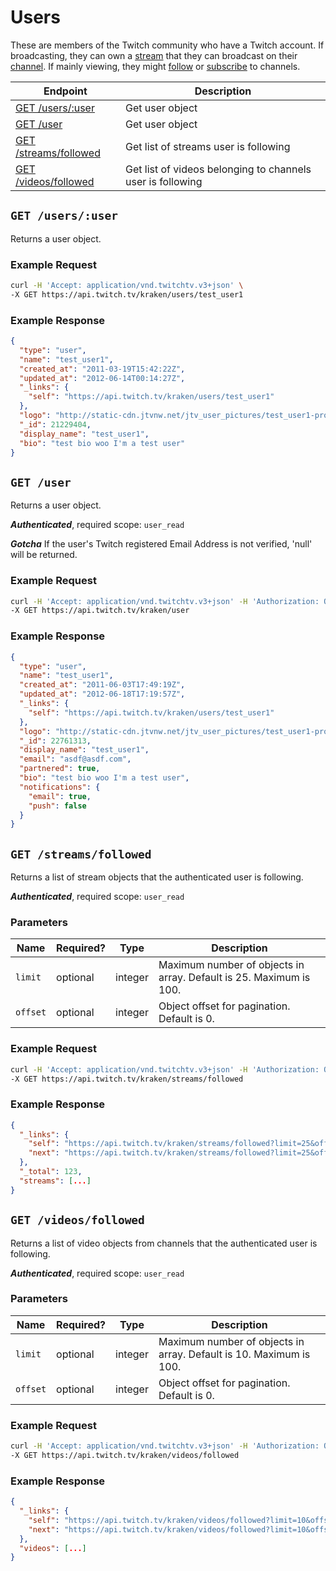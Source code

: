 # Users

These are members of the Twitch community who have a Twitch account. If broadcasting, they can own a [stream][streams] that they can broadcast on their [channel][channels]. If mainly viewing, they might [follow][follows] or [subscribe][subscriptions] to channels.

| Endpoint | Description |
| ---- | --------------- |
| [GET /users/:user](/v3_resources/users.md#get-usersuser) | Get user object |
| [GET /user](/v3_resources/users.md#get-user) | Get user object |
| [GET /streams/followed](/v3_resources/users.md#get-streamsfollowed) | Get list of streams user is following |
| [GET /videos/followed](/v3_resources/users.md#get-videosfollowed) | Get list of videos belonging to channels user is following |

[streams]: /v3_resources/streams.md
[channels]: /v3_resources/channels.md
[follows]: /v3_resources/follows.md
[subscriptions]: /v3_resources/subscriptions.md

## `GET /users/:user`

Returns a user object.

### Example Request

```bash
curl -H 'Accept: application/vnd.twitchtv.v3+json' \
-X GET https://api.twitch.tv/kraken/users/test_user1
```

### Example Response

```json
{
  "type": "user",
  "name": "test_user1",
  "created_at": "2011-03-19T15:42:22Z",
  "updated_at": "2012-06-14T00:14:27Z",
  "_links": {
    "self": "https://api.twitch.tv/kraken/users/test_user1"
  },
  "logo": "http://static-cdn.jtvnw.net/jtv_user_pictures/test_user1-profile_image-6947308654ad603f-300x300.jpeg",
  "_id": 21229404,
  "display_name": "test_user1",
  "bio": "test bio woo I'm a test user"
}
```

## `GET /user`

Returns a user object.

*__Authenticated__*, required scope: `user_read`

*__Gotcha__* If the user's Twitch registered Email Address is not verified, 'null' will be returned.

### Example Request

```bash
curl -H 'Accept: application/vnd.twitchtv.v3+json' -H 'Authorization: OAuth <access_token>' \
-X GET https://api.twitch.tv/kraken/user
```

### Example Response

```json
{
  "type": "user",
  "name": "test_user1",
  "created_at": "2011-06-03T17:49:19Z",
  "updated_at": "2012-06-18T17:19:57Z",
  "_links": {
    "self": "https://api.twitch.tv/kraken/users/test_user1"
  },
  "logo": "http://static-cdn.jtvnw.net/jtv_user_pictures/test_user1-profile_image-62e8318af864d6d7-300x300.jpeg",
  "_id": 22761313,
  "display_name": "test_user1",
  "email": "asdf@asdf.com",
  "partnered": true,
  "bio": "test bio woo I'm a test user",
  "notifications": {
    "email": true,
    "push": false
  }
}
```

## `GET /streams/followed`

Returns a list of stream objects that the authenticated user is following.

*__Authenticated__*, required scope: `user_read`

### Parameters

<table>
    <thead>
        <tr>
            <th>Name</th>
            <th>Required?</th>
            <th width="50">Type</th>
            <th width=100%>Description</th>
        </tr>
    </thead>
    <tbody>
        <tr>
            <td><code>limit</code></td>
            <td>optional</td>
            <td>integer</td>
            <td>Maximum number of objects in array. Default is 25. Maximum is 100.</td>
        </tr>
        <tr>
            <td><code>offset</code></td>
            <td>optional</td>
            <td>integer</td>
            <td>Object offset for pagination. Default is 0.</td>
        </tr>
    </tbody>
</table>

### Example Request

```bash
curl -H 'Accept: application/vnd.twitchtv.v3+json' -H 'Authorization: OAuth <access_token>' \
-X GET https://api.twitch.tv/kraken/streams/followed
```

### Example Response

```json
{
  "_links": {
    "self": "https://api.twitch.tv/kraken/streams/followed?limit=25&offset=0",
    "next": "https://api.twitch.tv/kraken/streams/followed?limit=25&offset=25"
  },
  "_total": 123,
  "streams": [...]
}
```

## `GET /videos/followed`

Returns a list of video objects from channels that the authenticated user is following.

*__Authenticated__*, required scope: `user_read`

### Parameters

<table>
    <thead>
        <tr>
            <th>Name</th>
            <th>Required?</th>
            <th width="50">Type</th>
            <th width=100%>Description</th>
        </tr>
    </thead>
    <tbody>
        <tr>
            <td><code>limit</code></td>
            <td>optional</td>
            <td>integer</td>
            <td>Maximum number of objects in array. Default is 10. Maximum is 100.</td>
        </tr>
        <tr>
            <td><code>offset</code></td>
            <td>optional</td>
            <td>integer</td>
            <td>Object offset for pagination. Default is 0.</td>
        </tr>
    </tbody>
</table>

### Example Request

```bash
curl -H 'Accept: application/vnd.twitchtv.v3+json' -H 'Authorization: OAuth <access_token>' \
-X GET https://api.twitch.tv/kraken/videos/followed
```

### Example Response

```json
{
  "_links": {
    "self": "https://api.twitch.tv/kraken/videos/followed?limit=10&offset=0",
    "next": "https://api.twitch.tv/kraken/videos/followed?limit=10&offset=25"
  },
  "videos": [...]
}
```
